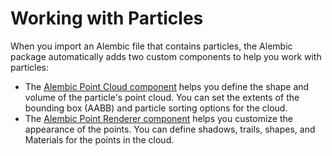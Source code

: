 # Working with Particles

When you import an Alembic file that contains particles, the Alembic package automatically adds two custom components to help you work with particles: 

* The [Alembic Point Cloud component](ref_PointCloud.html) helps you define the shape and volume of the particle's point cloud. You can set the extents of the bounding box (AABB) and particle sorting options for the cloud.
* The [Alembic Point Renderer component](ref_PointRenderer.html) helps you customize the appearance of the points. You can define shadows, trails, shapes, and Materials for the points in the cloud.


